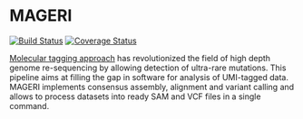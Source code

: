 MAGERI
======

[![Build Status](https://travis-ci.org/mikessh/oncomigec.svg?branch=master)](https://travis-ci.org/mikessh/mageri)
[![Coverage Status](https://coveralls.io/repos/mikessh/oncomigec/badge.svg)](https://coveralls.io/r/mikessh/mageri)

[Molecular tagging approach](http://www.pnas.org/content/108/23/9530) has revolutionized the field of high depth genome re-sequencing 
by allowing detection of ultra-rare mutations. This pipeline aims at filling the gap in software for analysis of UMI-tagged data. 
MAGERI implements consensus assembly, alignment and variant calling and allows to process 
datasets into ready SAM and VCF files in a single command.
